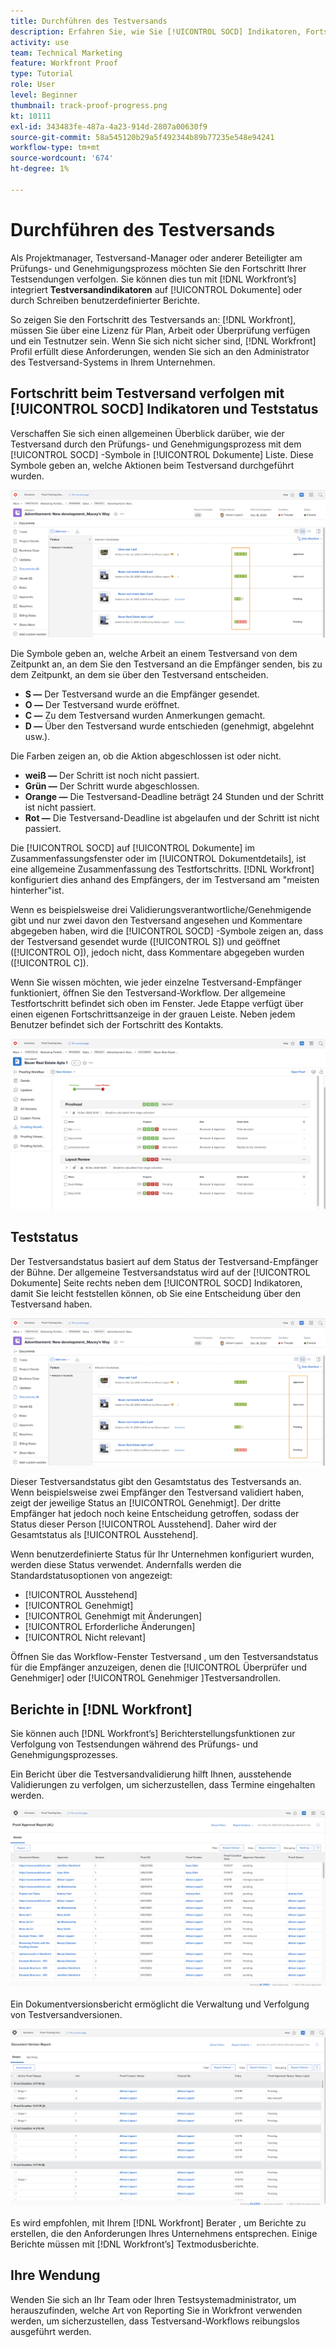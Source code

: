 ```yaml
---
title: Durchführen des Testversands
description: Erfahren Sie, wie Sie [!UICONTROL SOCD] Indikatoren, Fortschritt des Testversands und Berichte zur Verfolgung des Fortschritts eines Testversands in [!DNL  Workfront].
activity: use
team: Technical Marketing
feature: Workfront Proof
type: Tutorial
role: User
level: Beginner
thumbnail: track-proof-progress.png
kt: 10111
exl-id: 343483fe-487a-4a23-914d-2807a00630f9
source-git-commit: 58a545120b29a5f492344b89b77235e548e94241
workflow-type: tm+mt
source-wordcount: '674'
ht-degree: 1%

---
```


# Durchführen des Testversands

Als Projektmanager, Testversand-Manager oder anderer Beteiligter am Prüfungs- und Genehmigungsprozess möchten Sie den Fortschritt Ihrer Testsendungen verfolgen. Sie können dies tun mit [!DNL Workfront’s] integriert **Testversandindikatoren** auf [!UICONTROL Dokumente] oder durch Schreiben benutzerdefinierter Berichte.

So zeigen Sie den Fortschritt des Testversands an: [!DNL Workfront], müssen Sie über eine Lizenz für Plan, Arbeit oder Überprüfung verfügen und ein Testnutzer sein. Wenn Sie sich nicht sicher sind, [!DNL Workfront] Profil erfüllt diese Anforderungen, wenden Sie sich an den Administrator des Testversand-Systems in Ihrem Unternehmen.

## Fortschritt beim Testversand verfolgen mit [!UICONTROL SOCD] Indikatoren und Teststatus

Verschaffen Sie sich einen allgemeinen Überblick darüber, wie der Testversand durch den Prüfungs- und Genehmigungsprozess mit dem [!UICONTROL SOCD] -Symbole in [!UICONTROL Dokumente] Liste. Diese Symbole geben an, welche Aktionen beim Testversand durchgeführt wurden.

![Ein Bild der [!UICONTROL Dokumente] in einer Liste [!DNL  Workfront] Projekt mit [!UICONTROL SOCD] hervorgehobene Symbole.](assets/manage-proofs-socd.png)

Die Symbole geben an, welche Arbeit an einem Testversand von dem Zeitpunkt an, an dem Sie den Testversand an die Empfänger senden, bis zu dem Zeitpunkt, an dem sie über den Testversand entscheiden.

* **S —** Der Testversand wurde an die Empfänger gesendet.
* **O —** Der Testversand wurde eröffnet.
* **C —** Zu dem Testversand wurden Anmerkungen gemacht.
* **D —** Über den Testversand wurde entschieden (genehmigt, abgelehnt usw.).

Die Farben zeigen an, ob die Aktion abgeschlossen ist oder nicht.

* **weiß —** Der Schritt ist noch nicht passiert.
* **Grün —** Der Schritt wurde abgeschlossen.
* **Orange —** Die Testversand-Deadline beträgt 24 Stunden und der Schritt ist nicht passiert.
* **Rot —** Die Testversand-Deadline ist abgelaufen und der Schritt ist nicht passiert.

Die [!UICONTROL SOCD] auf [!UICONTROL Dokumente] im Zusammenfassungsfenster oder im [!UICONTROL Dokumentdetails], ist eine allgemeine Zusammenfassung des Testfortschritts. [!DNL Workfront] konfiguriert dies anhand des Empfängers, der im Testversand am &quot;meisten hinterher&quot;ist.

Wenn es beispielsweise drei Validierungsverantwortliche/Genehmigende gibt und nur zwei davon den Testversand angesehen und Kommentare abgegeben haben, wird die [!UICONTROL SOCD] -Symbole zeigen an, dass der Testversand gesendet wurde ([!UICONTROL S]) und geöffnet ([!UICONTROL O]), jedoch nicht, dass Kommentare abgegeben wurden ([!UICONTROL C]).

Wenn Sie wissen möchten, wie jeder einzelne Testversand-Empfänger funktioniert, öffnen Sie den Testversand-Workflow. Der allgemeine Testfortschritt befindet sich oben im Fenster. Jede Etappe verfügt über einen eigenen Fortschrittsanzeige in der grauen Leiste.  Neben jedem Benutzer befindet sich der Fortschritt des Kontakts.

![Ein Bild der [!UICONTROL Testversand-Workflow] -Abschnitt eines Dokuments.](assets/manage-proofs-socd-in-proofing-workflow-window.png)

## Teststatus

Der Testversandstatus basiert auf dem Status der Testversand-Empfänger der Bühne. Der allgemeine Testversandstatus wird auf der [!UICONTROL Dokumente] Seite rechts neben dem [!UICONTROL SOCD] Indikatoren, damit Sie leicht feststellen können, ob Sie eine Entscheidung über den Testversand haben.

![Ein Bild der [!UICONTROL Dokumente] in einer Liste [!DNL  Workfront] Projekt mit dem allgemeinen Testversandstatus hervorgehoben.](assets/manage-proofs-overall-status.png)

Dieser Testversandstatus gibt den Gesamtstatus des Testversands an. Wenn beispielsweise zwei Empfänger den Testversand validiert haben, zeigt der jeweilige Status an [!UICONTROL Genehmigt]. Der dritte Empfänger hat jedoch noch keine Entscheidung getroffen, sodass der Status dieser Person [!UICONTROL Ausstehend]. Daher wird der Gesamtstatus als [!UICONTROL Ausstehend].

Wenn benutzerdefinierte Status für Ihr Unternehmen konfiguriert wurden, werden diese Status verwendet. Andernfalls werden die Standardstatusoptionen von angezeigt:

* [!UICONTROL Ausstehend]
* [!UICONTROL Genehmigt]
* [!UICONTROL Genehmigt mit Änderungen]
* [!UICONTROL Erforderliche Änderungen]
* [!UICONTROL Nicht relevant]

Öffnen Sie das Workflow-Fenster Testversand , um den Testversandstatus für die Empfänger anzuzeigen, denen die [!UICONTROL Überprüfer und Genehmiger] oder [!UICONTROL Genehmiger ]Testversandrollen.

## Berichte in [!DNL Workfront]

Sie können auch [!DNL Workfront’s] Berichterstellungsfunktionen zur Verfolgung von Testsendungen während des Prüfungs- und Genehmigungsprozesses.

Ein Bericht über die Testversandvalidierung hilft Ihnen, ausstehende Validierungen zu verfolgen, um sicherzustellen, dass Termine eingehalten werden.

![Ein Bild eines Validierungsberichts für einen Testversand in [!DNL  Workfront].](assets/proof-approval-report.png)

Ein Dokumentversionsbericht ermöglicht die Verwaltung und Verfolgung von Testversandversionen.

![Ein Bild eines Dokumentversionsberichts in [!DNL  Workfront].](assets/document-version-report.png)

Es wird empfohlen, mit Ihrem [!DNL Workfront] Berater , um Berichte zu erstellen, die den Anforderungen Ihres Unternehmens entsprechen. Einige Berichte müssen mit [!DNL Workfront’s] Textmodusberichte.

## Ihre Wendung

Wenden Sie sich an Ihr Team oder Ihren Testsystemadministrator, um herauszufinden, welche Art von Reporting Sie in Workfront verwenden werden, um sicherzustellen, dass Testversand-Workflows reibungslos ausgeführt werden.

<!--
### Learn more
* Learn to create reports in [!DNL Workfront] with the Basic Report Creation course.
* View progress and status of a proof
* View activity on a proof within [!DNL Workfront]
-->
